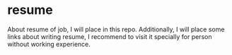 # resume
About resume of job, I will place in this repo. Additionally, I will place some links about writing resume, I recommend to visit it specially for person without working experience.
